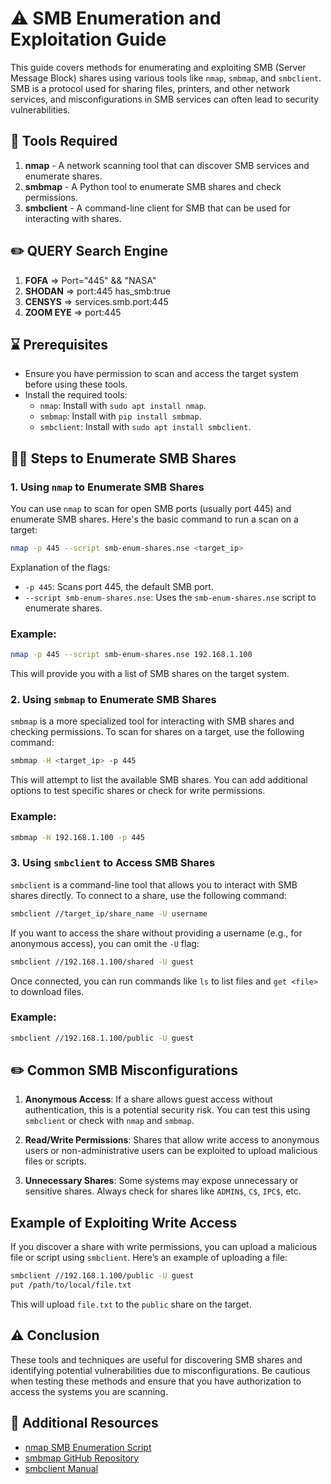 
# ⚠️ SMB Enumeration and Exploitation Guide

This guide covers methods for enumerating and exploiting SMB (Server Message Block) shares using various tools like `nmap`, `smbmap`, and `smbclient`. SMB is a protocol used for sharing files, printers, and other network services, and misconfigurations in SMB services can often lead to security vulnerabilities.

## 🔨 Tools Required
1. **nmap** - A network scanning tool that can discover SMB services and enumerate shares.
2. **smbmap** - A Python tool to enumerate SMB shares and check permissions.
3. **smbclient** - A command-line client for SMB that can be used for interacting with shares.

## ✏️ QUERY Search Engine 
1. **FOFA** => Port="445" && "NASA"
2. **SHODAN** => port:445 has_smb:true
3. **CENSYS** => services.smb.port:445
4. **ZOOM EYE** => port:445

## ⌛ Prerequisites
- Ensure you have permission to scan and access the target system before using these tools.
- Install the required tools:
  - `nmap`: Install with `sudo apt install nmap`.
  - `smbmap`: Install with `pip install smbmap`.
  - `smbclient`: Install with `sudo apt install smbclient`.

## ✍🏻 Steps to Enumerate SMB Shares

### 1. Using `nmap` to Enumerate SMB Shares
You can use `nmap` to scan for open SMB ports (usually port 445) and enumerate SMB shares. Here's the basic command to run a scan on a target:

```bash
nmap -p 445 --script smb-enum-shares.nse <target_ip>
```

Explanation of the flags:
- `-p 445`: Scans port 445, the default SMB port.
- `--script smb-enum-shares.nse`: Uses the `smb-enum-shares.nse` script to enumerate shares.

### Example:
```bash
nmap -p 445 --script smb-enum-shares.nse 192.168.1.100
```

This will provide you with a list of SMB shares on the target system.

### 2. Using `smbmap` to Enumerate SMB Shares
`smbmap` is a more specialized tool for interacting with SMB shares and checking permissions. To scan for shares on a target, use the following command:

```bash
smbmap -H <target_ip> -p 445
```

This will attempt to list the available SMB shares. You can add additional options to test specific shares or check for write permissions.

### Example:
```bash
smbmap -H 192.168.1.100 -p 445
```

### 3. Using `smbclient` to Access SMB Shares
`smbclient` is a command-line tool that allows you to interact with SMB shares directly. To connect to a share, use the following command:

```bash
smbclient //target_ip/share_name -U username
```

If you want to access the share without providing a username (e.g., for anonymous access), you can omit the `-U` flag:

```bash
smbclient //192.168.1.100/shared -U guest
```

Once connected, you can run commands like `ls` to list files and `get <file>` to download files.

### Example:
```bash
smbclient //192.168.1.100/public -U guest
```

## ✏️ Common SMB Misconfigurations

1. **Anonymous Access**: If a share allows guest access without authentication, this is a potential security risk. You can test this using `smbclient` or check with `nmap` and `smbmap`.

2. **Read/Write Permissions**: Shares that allow write access to anonymous users or non-administrative users can be exploited to upload malicious files or scripts.

3. **Unnecessary Shares**: Some systems may expose unnecessary or sensitive shares. Always check for shares like `ADMIN$`, `C$`, `IPC$`, etc.

## Example of Exploiting Write Access
If you discover a share with write permissions, you can upload a malicious file or script using `smbclient`. Here’s an example of uploading a file:

```bash
smbclient //192.168.1.100/public -U guest
put /path/to/local/file.txt
```

This will upload `file.txt` to the `public` share on the target.

## ⚠️ Conclusion
These tools and techniques are useful for discovering SMB shares and identifying potential vulnerabilities due to misconfigurations. Be cautious when testing these methods and ensure that you have authorization to access the systems you are scanning.

## 🔔 Additional Resources
- [nmap SMB Enumeration Script](https://nmap.org/nsedoc/scripts/smb-enum-shares.html)
- [smbmap GitHub Repository](https://github.com/ShawnDEvans/smbmap)
- [smbclient Manual](https://linux.die.net/man/1/smbclient)

